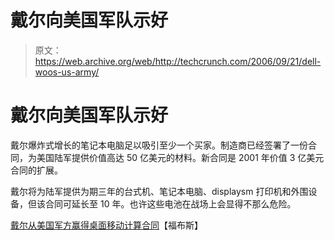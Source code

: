 # 戴尔向美国军队示好

> 原文：<https://web.archive.org/web/http://techcrunch.com/2006/09/21/dell-woos-us-army/>

# 戴尔向美国军队示好

戴尔爆炸式增长的笔记本电脑足以吸引至少一个买家。制造商已经签署了一份合同，为美国陆军提供价值高达 50 亿美元的材料。新合同是 2001 年价值 3 亿美元合同的扩展。

戴尔将为陆军提供为期三年的台式机、笔记本电脑、displaysm 打印机和外围设备，但该合同可延长至 10 年。也许这些电池在战场上会显得不那么危险。

[戴尔从美国军方赢得桌面移动计算合同](https://web.archive.org/web/20130627200506/http://www.forbes.com/business/feeds/afx/2006/09/20/afx3032158.html)【福布斯】